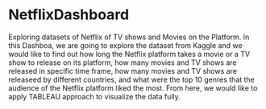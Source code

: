 # NetflixDashboard
Exploring datasets of Netflix of TV shows and Movies on the Platform. In this
Dashboa, we are going to explore the dataset from Kaggle and we would like to find out how long the
Netflix platform takes a movie or a TV show to release on its platform, how many movies and TV
shows are released in specific time frame, how many movies and TV shows are releaseed by different countries,
and what were the top 10 genres that the audience of the Netflix platform
liked the most. From here, we would like to apply TABLEAU approach to visualize the data
fully. 
